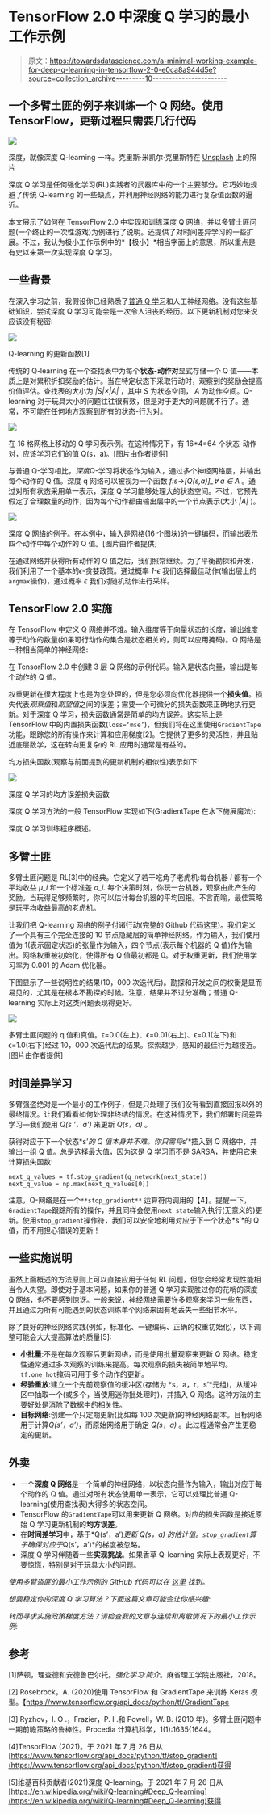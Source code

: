 # TensorFlow 2.0 中深度 Q 学习的最小工作示例

> 原文：<https://towardsdatascience.com/a-minimal-working-example-for-deep-q-learning-in-tensorflow-2-0-e0ca8a944d5e?source=collection_archive---------10----------------------->

## 一个多臂土匪的例子来训练一个 Q 网络。使用 TensorFlow，更新过程只需要几行代码

![](img/4fdddcd7775b83e44b7150c4afcc083f.png)

深度，就像深度 Q-learning 一样。克里斯·米凯尔·克里斯特在 [Unsplash](https://unsplash.com?utm_source=medium&utm_medium=referral) 上的照片

深度 Q 学习是任何强化学习(RL)实践者的武器库中的一个主要部分。它巧妙地规避了传统 Q-learning 的一些缺点，并利用神经网络的能力进行复杂值函数的逼近。

本文展示了如何在 TensorFlow 2.0 中实现和训练深度 Q 网络，并以多臂土匪问题(一个终止的一次性游戏)为例进行了说明。还提供了对时间差异学习的一些扩展。不过，我认为极小工作示例中的*【极小】*相当字面上的意思，所以重点是有史以来第一次实现深度 Q 学习。

## 一些背景

在深入学习之前，我假设你已经熟悉了[普通 Q 学习](/walking-off-the-cliff-with-off-policy-reinforcement-learning-7fdbcdfe31ff)和人工神经网络。没有这些基础知识，尝试深度 Q 学习可能会是一次令人沮丧的经历。以下更新机制对您来说应该没有秘密:

![](img/fa590d353c63e4edbb2de1dbf861cc25.png)

Q-learning 的更新函数[1]

传统的 Q-learning 在一个查找表中为每个**状态-动作对**显式存储一个 Q 值——本质上是对累积折扣奖励的估计。当在特定状态下采取行动时，观察到的奖励会提高价值评估。查找表的大小为 *|S|×|A|* ，其中 *S* 为状态空间， *A* 为动作空间。Q-learning 对于玩具大小的问题往往很有效，但是对于更大的问题就不行了。通常，不可能在任何地方观察到所有的状态-行为对。

![](img/644763175313db7461962e530dec238f.png)

在 16 格网格上移动的 Q 学习表示例。在这种情况下，有 16*4=64 个状态-动作对，应该学习它们的值 Q(s，a)。[图片由作者提供]

与普通 Q-学习相比，*深度*Q-学习将状态作为输入，通过多个神经网络层，并输出每个动作的 Q 值。深度 q 网络可以被视为一个函数 *f:s→[Q(s,a)]_∀ a ∈ A* 。通过对所有状态采用单一表示，深度 Q 学习能够处理大的状态空间。不过，它预先假定了合理数量的动作，因为每个动作都由输出层中的一个节点表示(大小 *|A|* )。

![](img/9745858325280b2c5406fa9b08170fc5.png)

深度 Q 网络的例子。在本例中，输入是网格(16 个图块)的一键编码，而输出表示四个动作中每个动作的 Q 值。[图片由作者提供]

在通过网络并获得所有动作的 Q 值之后，我们照常继续。为了平衡勘探和开发，我们利用了一个基本的*ϵ*-贪婪政策。通过概率 *1-ϵ* 我们选择最佳动作(输出层上的`argmax`操作)，通过概率 *ϵ* 我们对随机动作进行采样。

## TensorFlow 2.0 实施

在 TensorFlow 中定义 Q 网络并不难。输入维度等于向量状态的长度，输出维度等于动作的数量(如果可行动作的集合是状态相关的，则可以应用掩码)。Q 网络是一种相当简单的神经网络:

在 TensorFlow 2.0 中创建 3 层 Q 网络的示例代码。输入是状态向量，输出是每个动作的 Q 值。

权重更新在很大程度上也是为您处理的，但是您必须向优化器提供一个**损失值**。损失代表*观察值*和*期望值*之间的误差；需要一个可微分的损失函数来正确地执行更新。对于深度 Q 学习，损失函数通常是简单的均方误差。这实际上是 TensorFlow 中的内置损失函数(`loss=‘mse’`)，但我们将在这里使用`GradientTape`功能，跟踪您的所有操作来计算和应用梯度[2]。它提供了更多的灵活性，并且贴近底层数学，这在转向更复杂的 RL 应用时通常是有益的。

均方损失函数(观察与前面提到的更新机制的相似性)表示如下:

![](img/dd24987983661055bb596c68b1a75691.png)

深度 Q 学习的均方误差损失函数

深度 Q 学习方法的一般 TensorFlow 实现如下(GradientTape 在水下施展魔法):

深度 Q 学习训练程序概述。

## 多臂土匪

多臂土匪问题是 RL[3]中的经典。它定义了若干吃角子老虎机:每台机器 *i* 都有一个平均收益 *μ_i* 和一个标准差 *σ_i.* 每个决策时刻，你玩一台机器，观察由此产生的奖励。当玩得足够频繁时，你可以估计每台机器的平均回报。不言而喻，最佳策略是玩平均收益最高的老虎机。

让我们把 Q-learning 网络的例子付诸行动(完整的 Github 代码[这里](https://github.com/woutervanheeswijk/example_deep_q_learning))。我们定义了一个具有三个完全连接的 10 节点隐藏层的简单神经网络。作为输入，我们使用值为 1(表示固定状态)的张量作为输入，四个节点(表示每个机器的 Q 值)作为输出。网络权重被初始化，使得所有 Q 值最初都是 0。对于权重更新，我们使用学习率为 0.001 的 Adam 优化器。

下图显示了一些说明性的结果(10，000 次迭代后)。勘探和开发之间的权衡是显而易见的，尤其是在根本不勘探的时候。注意，结果并不过分准确；普通 Q-learning 实际上对这类问题表现得更好。

![](img/07d55799734c3e527c2c092ef046331a.png)

多臂土匪问题的 q 值和真值。ϵ=0.0(左上)、ϵ=0.01(右上)、ϵ=0.1(左下)和ϵ=1.0(右下)经过 10，000 次迭代后的结果。探索越少，感知的最佳行为越接近。[图片由作者提供]

## 时间差异学习

多臂强盗绝对是一个最小的工作例子，但是只处理了我们没有看到直接回报以外的最终情况。让我们看看如何处理非终结的情况。在这种情况下，我们部署时间差异学习—我们使用 *Q(s '，a')* 来更新 *Q(s，a)* 。

获得对应于下一个状态*s’*的 Q 值本身并不难。你只需将*s’*插入到 Q 网络中，并输出一组 Q 值。总是选择最大值，因为这是 Q 学习而不是 SARSA，并使用它来计算损失函数:

```
next_q_values = tf.stop_gradient(q_network(next_state))    
next_q_value = np.max(next_q_values[0])
```

注意，Q-网络是在一个`**stop_gradient**` 运算符内调用的【4】。提醒一下，`GradientTape`跟踪所有的操作，并且同样会使用`next_state`输入执行(无意义的)更新。使用`stop_gradient`操作符，我们可以安全地利用对应于下一个状态*s’*的 Q 值，而不用担心错误的更新！

## 一些实施说明

虽然上面概述的方法原则上可以直接应用于任何 RL 问题，但您会经常发现性能相当令人失望。即使对于基本问题，如果你的普通 Q 学习实现胜过你的花哨的深度 Q 网络，也不要感到惊讶。一般来说，神经网络需要许多观察来学习一些东西，并且通过为所有可能遇到的状态训练单个网络来固有地丢失一些细节水平。

除了良好的神经网络实践(例如，标准化、一键编码、正确的权重初始化)，以下调整可能会大大提高算法的质量[5]:

*   **小批量**:不是在每次观察后更新网络，而是使用批量观察来更新 Q 网络。稳定性通常通过多次观察的训练来提高。每次观察的损失被简单地平均。`tf.one_hot`掩码可用于多个动作的更新。
*   **经验重放**:建立一个先前观察值的缓冲区(存储为 *s，a，r，s’*元组)，从缓冲区中抽取一个(或多个，当使用迷你批处理时)，并插入 Q 网络。这种方法的主要好处是消除了数据中的相关性。
*   **目标网络**:创建一个只定期更新(比如每 100 次更新)的神经网络副本。目标网络用于计算*Q(s’，a’)*，而原始网络用于确定 *Q(s，a)* 。此过程通常会产生更稳定的更新。

## **外卖**

*   一个**深度 Q 网络**是一个简单的神经网络，以状态向量作为输入，输出对应于每个动作的 Q 值。通过对所有状态使用单一表示，它可以处理比普通 Q-learning(使用查找表)大得多的状态空间。
*   TensorFlow 的`GradientTape`可以用来更新 Q 网络。对应的损失函数是接近原始 Q 学习更新机制的**均方误差**。
*   在**时间差学习**中，基于*Q(s’，a’)*更新 *Q(s，a)* 的估计值。`stop_gradient`算子确保对应于*Q(s’，a’)*的梯度被忽略。
*   深度 Q 学习伴随着一些**实现挑战**。如果香草 Q-learning 实际上表现更好，不要惊慌，特别是对于玩具大小的问题。

*使用多臂盗匪的最小工作示例的 GitHub 代码可以在* [*这里*](https://github.com/woutervanheeswijk/example_deep_q_learning) *找到。*

*想要稳定你的深度 Q 学习算法？下面这篇文章可能会让你感兴趣:*

</how-to-model-experience-replay-batch-learning-and-target-networks-c1350db93172>  

*转而寻求实施政策梯度方法？请检查我的文章与连续和离散情况下的最小工作示例:*

</a-minimal-working-example-for-continuous-policy-gradients-in-tensorflow-2-0-d3413ec38c6b>  </a-minimal-working-example-for-discrete-policy-gradients-in-tensorflow-2-0-d6a0d6b1a6d7>  

## 参考

[1]萨顿，理查德和安德鲁巴尔托。*强化学习:简介*。麻省理工学院出版社，2018。

[2] Rosebrock，A. (2020)使用 TensorFlow 和 GradientTape 来训练 Keras 模型。【https://www.tensorflow.org/api_docs/python/tf/GradientTape 

[3] Ryzhov，I. O .，Frazier，P. I .和 Powell，W. B. (2010 年)。多臂土匪问题中一期前瞻策略的鲁棒性。Procedia 计算机科学，1(1):1635{1644。

[4]TensorFlow (2021)。于 2021 年 7 月 26 日从[https://www.tensorflow.org/api_docs/python/tf/stop_gradient](https://www.tensorflow.org/api_docs/python/tf/stop_gradient)获得

[5]维基百科贡献者(2021)深度 Q-learning。于 2021 年 7 月 26 日从[https://en.wikipedia.org/wiki/Q-learning#Deep_Q-learning](https://en.wikipedia.org/wiki/Q-learning#Deep_Q-learning)获得
